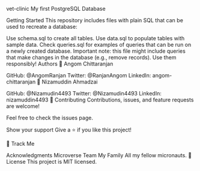 
vet-clinic
My first PostgreSQL Database

Getting Started
This repository includes files with plain SQL that can be used to recreate a database:

Use schema.sql to create all tables.
Use data.sql to populate tables with sample data.
Check queries.sql for examples of queries that can be run on a newly created database. Important note: this file might include queries that make changes in the database (e.g., remove records). Use them responsibly!
Authors
👤 Angom Chittaranjan

GitHub: @AngomRanjan
Twitter: @RanjanAngom
LinkedIn: angom-chittaranjan
👤 Nizamuddin Ahmadzai

GitHub: @Nizamudin4493
Twitter: @Nizamudin4493
LinkedIn: nizamuddin4493
🤝 Contributing
Contributions, issues, and feature requests are welcome!

Feel free to check the issues page.

Show your support
Give a ⭐️ if you like this project!

:footprints: Track Me


Acknowledgments
Microverse Team
My Family
All my fellow micronauts.
📝 License
This project is MIT licensed.